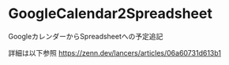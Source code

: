 # GoogleCalendar2Spreadsheet
GoogleカレンダーからSpreadsheetへの予定追記

詳細は以下参照
https://zenn.dev/lancers/articles/06a60731d613b1